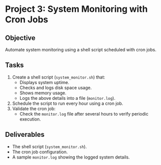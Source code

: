 # Project 3: System Monitoring with Cron Jobs  

## Objective  
Automate system monitoring using a shell script scheduled with cron jobs.  

## Tasks  
1. Create a shell script (`system_monitor.sh`) that:  
   - Displays system uptime.  
   - Checks and logs disk space usage.  
   - Shows memory usage.  
   - Logs the above details into a file (`monitor.log`).  
2. Schedule the script to run every hour using a cron job.  
3. Validate the cron job:  
   - Check the `monitor.log` file after several hours to verify periodic execution.  

## Deliverables  
- The shell script (`system_monitor.sh`).  
- The cron job configuration.  
- A sample `monitor.log` showing the logged system details.  
